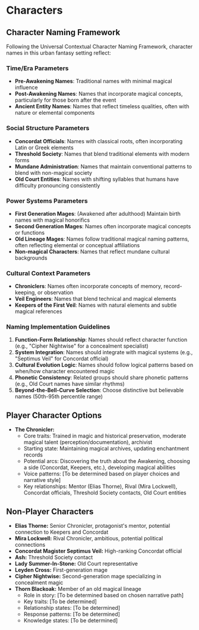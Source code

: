 # Characters

## Character Naming Framework

Following the Universal Contextual Character Naming Framework, character names in this urban fantasy setting reflect:

### Time/Era Parameters
- **Pre-Awakening Names**: Traditional names with minimal magical influence
- **Post-Awakening Names**: Names that incorporate magical concepts, particularly for those born after the event
- **Ancient Entity Names**: Names that reflect timeless qualities, often with nature or elemental components

### Social Structure Parameters
- **Concordat Officials**: Names with classical roots, often incorporating Latin or Greek elements
- **Threshold Society**: Names that blend traditional elements with modern forms
- **Mundane Administration**: Names that maintain conventional patterns to blend with non-magical society
- **Old Court Entities**: Names with shifting syllables that humans have difficulty pronouncing consistently

### Power Systems Parameters
- **First Generation Mages**: (Awakened after adulthood) Maintain birth names with magical honorifics
- **Second Generation Mages**: Names often incorporate magical concepts or functions
- **Old Lineage Mages**: Names follow traditional magical naming patterns, often reflecting elemental or conceptual affiliations
- **Non-magical Characters**: Names that reflect mundane cultural backgrounds

### Cultural Context Parameters
- **Chroniclers**: Names often incorporate concepts of memory, record-keeping, or observation
- **Veil Engineers**: Names that blend technical and magical elements
- **Keepers of the First Veil**: Names with natural elements and subtle magical references

### Naming Implementation Guidelines
1. **Function-Form Relationship**: Names should reflect character function (e.g., "Cipher Nightwise" for a concealment specialist)
2. **System Integration**: Names should integrate with magical systems (e.g., "Septimus Veil" for Concordat official)
3. **Cultural Evolution Logic**: Names should follow logical patterns based on when/how character encountered magic
4. **Phonetic Consistency**: Related groups should share phonetic patterns (e.g., Old Court names have similar rhythms)
5. **Beyond-the-Bell-Curve Selection**: Choose distinctive but believable names (50th-95th percentile range)

## Player Character Options
- **The Chronicler:**
  - Core traits: Trained in magic and historical preservation, moderate magical talent (perception/documentation), archivist
  - Starting state: Maintaining magical archives, updating enchantment records
  - Potential arcs: Discovering the truth about the Awakening, choosing a side (Concordat, Keepers, etc.), developing magical abilities
  - Voice patterns: [To be determined based on player choices and narrative style]
  - Key relationships: Mentor (Elias Thorne), Rival (Mira Lockwell), Concordat officials, Threshold Society contacts, Old Court entities


## Non-Player Characters
- **Elias Thorne:** Senior Chronicler, protagonist's mentor, potential connection to Keepers and Concordat
- **Mira Lockwell:** Rival Chronicler, ambitious, potential political connections
- **Concordat Magister Septimus Veil:** High-ranking Concordat official
- **Ash:** Threshold Society contact
- **Lady Summer-In-Stone:** Old Court representative
- **Leyden Cross:** First-generation mage
- **Cipher Nightwise:** Second-generation mage specializing in concealment magic
- **Thorn Blackoak:** Member of an old magical lineage
  - Role in story: [To be determined based on chosen narrative path]
  - Key traits: [To be determined]
  - Relationship states: [To be determined]
  - Response patterns: [To be determined]
  - Knowledge states: [To be determined]
